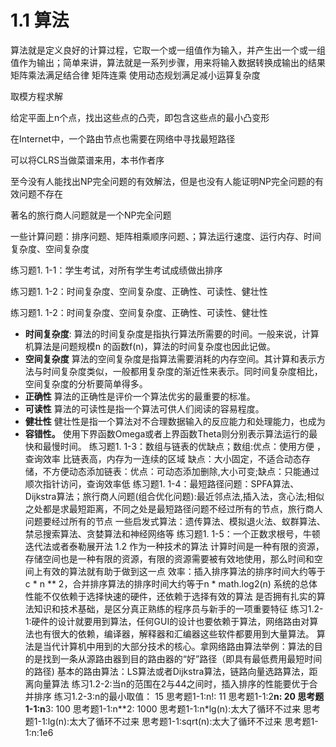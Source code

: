 
# 1.1 算法
算法就是定义良好的计算过程，它取一个或一组值作为输入，并产生出一个或一组值作为输出；简单来讲，算法就是一系列步骤，用来将输入数据转换成输出的结果
矩阵乘法满足结合律 矩阵连乘 使用动态规划满足减小运算复杂度

取模方程求解

给定平面上n个点，找出这些点的凸壳，即包含这些点的最小凸变形

在Internet中，一个路由节点也需要在网络中寻找最短路径

可以将CLRS当做菜谱来用，本书作者序

至今没有人能找出NP完全问题的有效解法，但是也没有人能证明NP完全问题的有效问题不存在

著名的旅行商人问题就是一个NP完全问题

一些计算问题：排序问题、矩阵相乘顺序问题、；算法运行速度、运行内存、时间复杂度、空间复杂度

练习题1. 1-1：学生考试，对所有学生考试成绩做出排序

练习题1. 1-2：时间复杂度、空间复杂度、正确性、可读性、健壮性

练习题1. 1-2：时间复杂度、空间复杂度、正确性、可读性、健壮性

* **时间复杂度**:
    算法的时间复杂度是指执行算法所需要的时间。一般来说，计算机算法是问题规模n 的函数f(n)，算法的时间复杂度也因此记做。 
* **空间复杂度**
    算法的空间复杂度是指算法需要消耗的内存空间。其计算和表示方法与时间复杂度类似，一般都用复杂度的渐近性来表示。同时间复杂度相比，空间复杂度的分析要简单得多。 
* **正确性**
    算法的正确性是评价一个算法优劣的最重要的标准。
* **可读性**
    算法的可读性是指一个算法可供人们阅读的容易程度。
* **健壮性**
健壮性是指一个算法对不合理数据输入的反应能力和处理能力，也成为
* **容错性。**
使用下界函数Omega或者上界函数Theta则分别表示算法运行的最快和最慢时间。
练习题1. 1-3：数组与链表的优缺点；数组:优点：使用方便 ，查询效率 比链表高，内存为一连续的区域 缺点：大小固定，不适合动态存储，不方便动态添加链表：优点：可动态添加删除,大小可变;缺点：只能通过顺次指针访问，查询效率低
练习题1. 1-4：最短路径问题：SPFA算法、Dijkstra算法；旅行商人问题(组合优化问题):最近邻点法,插入法，贪心法;相似之处都是求最短距离，不同之处是最短路径问题不经过所有的节点，旅行商人问题要经过所有的节点
  一些启发式算法：遗传算法、模拟退火法、蚁群算法、禁忌搜索算法、贪婪算法和神经网络等
练习题1. 1-5：一个正数求根号，牛顿迭代法或者泰勒展开法
1.2 作为一种技术的算法
计算时间是一种有限的资源，存储空间也是一种有限的资源，有限的资源需要被有效地使用，那么时间和空间上有效的算法就有助于做到这一点
效率：插入排序算法的排序时间大约等于c * n ** 2，合并排序算法的排序时间大约等于n * math.log2(n)
系统的总体性能不仅依赖于选择快速的硬件，还依赖于选择有效的算法
是否拥有扎实的算法知识和技术基础，是区分真正熟练的程序员与新手的一项重要特征
练习1.2-1:硬件的设计就要用到算法，任何GUI的设计也要依赖于算法，网络路由对算法也有很大的依赖，编译器，解释器和汇编器这些软件都要用到大量算法。
  算法是当代计算机中用到的大部分技术的核心。拿网络路由算法举例：算法的目的是找到一条从源路由器到目的路由器的“好”路径（即具有最低费用最短时间的路径)
  基本的路由算法：LS算法或者Dijkstra算法，链路向量选路算法，距离向量算法
练习1.2-2:当n的范围在2与44之间时，插入排序的性能要优于合并排序
练习1.2-3:n的最小取值： 15
思考题1-1:n!: 11
思考题1-1:2**n: 20
思考题1-1:n**3: 100
思考题1-1:n**2: 1000
思考题1-1:n*lg(n):太大了循环不过来
思考题1-1:lg(n):太大了循环不过来
思考题1-1:sqrt(n):太大了循环不过来
思考题1-1:n:1e6

